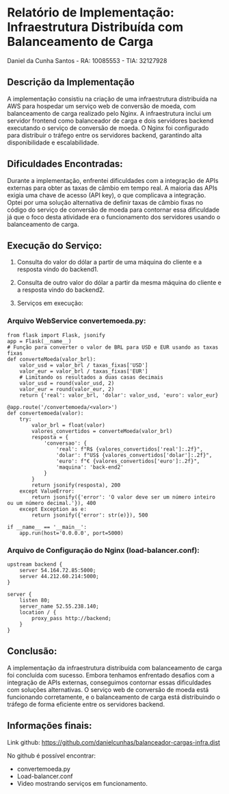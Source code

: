 # Relatório de Implementação: Infraestrutura Distribuída com Balanceamento de Carga

Daniel da Cunha Santos - RA: 10085553 - TIA: 32127928

## Descrição da Implementação
A implementação consistiu na criação de uma infraestrutura distribuída na AWS para hospedar um serviço web de conversão de moeda, com balanceamento de carga realizado pelo Nginx. A infraestrutura inclui um servidor frontend como balanceador de carga e dois servidores backend executando o serviço de conversão de moeda. O Nginx foi configurado para distribuir o tráfego entre os servidores backend, garantindo alta disponibilidade e escalabilidade.

## Dificuldades Encontradas:
Durante a implementação, enfrentei dificuldades com a integração de APIs externas para obter as taxas de câmbio em tempo real. A maioria das APIs exigia uma chave de acesso (API key), o que complicava a integração. Optei por uma solução alternativa de definir taxas de câmbio fixas no código do serviço de conversão de moeda para contornar essa dificuldade já que o foco desta atividade era o funcionamento dos servidores usando o balanceamento de carga.

## Execução do Serviço:
1. Consulta do valor do dólar a partir de uma máquina do cliente e a resposta vindo do backend1.
 
2. Consulta de outro valor do dólar a partir da mesma máquina do cliente e a resposta vindo do backend2.
    

3. Serviços em execução:
 

### Arquivo WebService convertemoeda.py:
```
from flask import Flask, jsonify
app = Flask(__name__)
# Função para converter o valor de BRL para USD e EUR usando as taxas fixas
def converteMoeda(valor_brl):
    valor_usd = valor_brl / taxas_fixas['USD']
    valor_eur = valor_brl / taxas_fixas['EUR']
    # Limitando os resultados a duas casas decimais
    valor_usd = round(valor_usd, 2)
    valor_eur = round(valor_eur, 2)
    return {'real': valor_brl, 'dolar': valor_usd, 'euro': valor_eur}

@app.route('/convertemoeda/<valor>')
def convertemoeda(valor):
    try:
        valor_brl = float(valor)
        valores_convertidos = converteMoeda(valor_brl)
        resposta = {
            'conversao': {
                'real': f"R$ {valores_convertidos['real']:.2f}",
                'dolar': f"US$ {valores_convertidos['dolar']:.2f}",
                'euro': f"€ {valores_convertidos['euro']:.2f}",
                'maquina': 'back-end2'
            }
        }
        return jsonify(resposta), 200
    except ValueError:
        return jsonify({'error': 'O valor deve ser um número inteiro ou um número decimal.'}), 400
    except Exception as e:
        return jsonify({'error': str(e)}), 500

if __name__ == '__main__':
    app.run(host='0.0.0.0', port=5000)
```

### Arquivo de Configuração do Nginx (load-balancer.conf):
```
upstream backend {
    server 54.164.72.85:5000;
    server 44.212.60.214:5000;
}

server {
    listen 80;
    server_name 52.55.238.140;
    location / {
        proxy_pass http://backend;
    }
}
```
## Conclusão:
A implementação da infraestrutura distribuída com balanceamento de carga foi concluída com sucesso. Embora tenhamos enfrentado desafios com a integração de APIs externas, conseguimos contornar essas dificuldades com soluções alternativas. O serviço web de conversão de moeda está funcionando corretamente, e o balanceamento de carga está distribuindo o tráfego de forma eficiente entre os servidores backend.

## Informações finais: 
Link github: https://github.com/danielcunhas/balanceador-cargas-infra.dist

No github é possível encontrar:
- convertemoeda.py
- Load-balancer.conf
- Video mostrando serviços em funcionamento.
	


